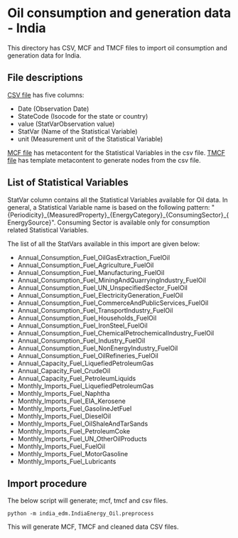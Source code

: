 # Oil consumption and generation data - India

This directory has CSV, MCF and TMCF files to import oil consumption and generation data for India.

## File descriptions

[CSV file](./IndiaEnergy_Oil.csv) has five columns:
- Date (Observation Date)
- StateCode (Isocode for the state or country)
- value (StatVarObservation value)
- StatVar (Name of the Statistical Variable)
- unit (Measurement unit of the Statistical Variable)

[MCF file](./IndiaEnergy_Oil.mcf) has metacontent for the Statistical Variables in the csv file. [TMCF file](./IndiaEnergy_Oil.tmcf) has template metacontent to generate nodes from the csv file.

## List of Statistical Variables

StatVar column contains all the Statistical Variables available for Oil data. In general, a Statistical Variable name is based on the following pattern:
"{Periodicity}\_{MeasuredProperty}\_{EnergyCategory}\_{ConsumingSector}\_{EnergySource}". Consuming Sector is available only for consumption related Statistical Variables.

The list of all the StatVars available in this import are given below:
- Annual_Consumption_Fuel_OilGasExtraction_FuelOil
- Annual_Consumption_Fuel_Agriculture_FuelOil
- Annual_Consumption_Fuel_Manufacturing_FuelOil
- Annual_Consumption_Fuel_MiningAndQuarryingIndustry_FuelOil
- Annual_Consumption_Fuel_UN_UnspecifiedSector_FuelOil
- Annual_Consumption_Fuel_ElectricityGeneration_FuelOil
- Annual_Consumption_Fuel_CommerceAndPublicServices_FuelOil
- Annual_Consumption_Fuel_TransportIndustry_FuelOil
- Annual_Consumption_Fuel_Households_FuelOil
- Annual_Consumption_Fuel_IronSteel_FuelOil
- Annual_Consumption_Fuel_ChemicalPetrochemicalIndustry_FuelOil
- Annual_Consumption_Fuel_Industry_FuelOil
- Annual_Consumption_Fuel_NonEnergyIndustry_FuelOil
- Annual_Consumption_Fuel_OilRefineries_FuelOil
- Annual_Capacity_Fuel_LiquefiedPetroleumGas
- Annual_Capacity_Fuel_CrudeOil
- Annual_Capacity_Fuel_PetroleumLiquids
- Monthly_Imports_Fuel_LiquefiedPetroleumGas
- Monthly_Imports_Fuel_Naphtha
- Monthly_Imports_Fuel_EIA_Kerosene
- Monthly_Imports_Fuel_GasolineJetFuel
- Monthly_Imports_Fuel_DieselOil
- Monthly_Imports_Fuel_OilShaleAndTarSands
- Monthly_Imports_Fuel_PetroleumCoke
- Monthly_Imports_Fuel_UN_OtherOilProducts
- Monthly_Imports_Fuel_FuelOil
- Monthly_Imports_Fuel_MotorGasoline
- Monthly_Imports_Fuel_Lubricants


## Import procedure

The below script will generate; mcf, tmcf and csv files.

`python -m india_edm.IndiaEnergy_Oil.preprocess`

This will generate MCF, TMCF and cleaned data CSV files.